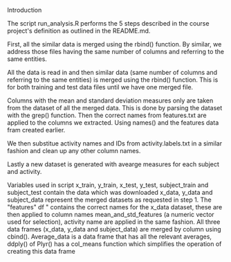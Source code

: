 Introduction

The script run_analysis.R performs the 5 steps described in the course project's definition as outlined in the README.md.

First, all the similar data is merged using the rbind() function. By similar, we address those files having the same number of columns and referring to the same entities.

All the data is read in and then similar data (same number of columns and referring to the same entities) is merged using the rbind() function.  This is for both training and test data files until we have one merged file.

Columns with the mean and standard deviation measures only are taken from the dataset of all the merged data. This is done by parsing the dataset with the grep() function.  Then the correct names from features.txt are applied to the columns we extracted. Using names() and the features data fram created earlier.

We then substitue activity names and IDs from activity.labels.txt in  a similar fashion and clean up any other column names.

Lastly a new dataset is generated with avearge measures for each subject and activity.


Variables used in script
x_train, y_train, x_test, y_test, subject_train and subject_test contain the data which was downloaded
x_data, y_data and subject_data represent the merged datasets as requested in step 1.
The "features" df " contains the correct names for the x_data dataset, these are then applied to column names mean_and_std_features (a numeric vector used for selection), activity name are applied in the same fashion.
All three data frames (x_data, y_data and subject_data) are merged by column using cbind().
Average_data is a data frame that has all the relevant averages,  ddply() of Plyr() has a col_means function which simplifies the operation of creating this data frame
